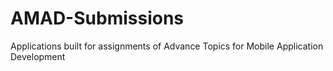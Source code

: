 # AMAD-Submissions
Applications built for assignments of Advance Topics for Mobile Application Development
